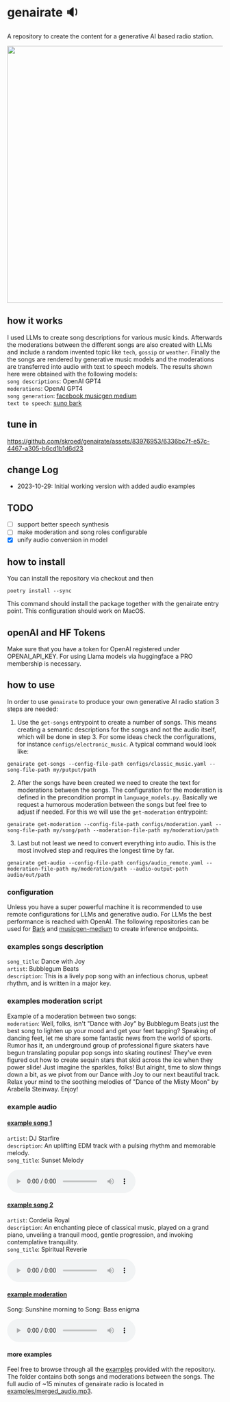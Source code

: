 # genairate 🔉
A repository to create the content for a generative AI based radio station.
<!-- ![genairate](https://github.com/skroed/genairate/assets/83976953/9e3e07bd-2e2b-4337-bb0f-4955a20302a3 | width=100) -->
<img src="https://github.com/skroed/genairate/assets/83976953/9e3e07bd-2e2b-4337-bb0f-4955a20302a3" width="600">

## how it works
I used LLMs to create song descriptions for various music kinds. Afterwards the moderations between the different songs are also created with LLMs and include a random invented topic like `tech`, `gossip` or `weather`.
Finally the the songs are rendered by generative music models and the moderations are transferred into audio with text to speech models. The results shown here were obtained with the following models: \
`song descriptions`: OpenAI GPT4 \
`moderations`: OpenAI GPT4 \
`song generation`: [facebook musicgen medium](https://huggingface.co/facebook/musicgen-medium) \
`text to speech`: [suno bark](https://github.com/suno-ai/bark)
## tune in


https://github.com/skroed/genairate/assets/83976953/6336bc7f-e57c-4467-a305-b6cd1b1d6d23


## change Log
- 2023-10-29: Initial working version with added audio examples

## TODO
- [ ] support better speech synthesis
- [ ] make moderation and song roles configurable
- [x] unify audio conversion in model

## how to install
You can install the repository via checkout and then
```shell
poetry install --sync
```
This command should install the package together with the genairate entry point.
This configuration should work on MacOS.
## openAI and HF Tokens
Make sure that you have a token for OpenAI registered under OPENAI_API_KEY. For using Llama models via huggingface a PRO membership is necessary.
## how to use
In order to use `genairate` to produce your own generative AI radio station 3 steps are needed:
1. Use the `get-songs` entrypoint to create a number of songs. This means creating a semantic descriptions for the songs and not the audio itself, which will be done in step 3. For some ideas check the configurations, for instance `configs/electronic_music`. A typical command would look like:
```shell
genairate get-songs --config-file-path configs/classic_music.yaml --song-file-path my/putput/path
```
2. After the songs have been created we need to create the text for moderations between the songs. The configuration for the moderation is defined in the precondition prompt in `language_models.py`. Basically we request a humorous moderation between the songs but feel free to adjust if needed. For this we will use the `get-moderation` entrypoint:
```shell
genairate get-moderation --config-file-path configs/moderation.yaml --song-file-path my/song/path --moderation-file-path my/moderation/path
```
3. Last but not least we need to convert everything into audio. This is the most involved step and requires the longest time by far.
```shell
genairate get-audio --config-file-path configs/audio_remote.yaml --moderation-file-path my/moderation/path --audio-output-path audio/out/path
```
### configuration
Unless you have a super powerful machine it is recommended to use remote configurations for LLMs and generative audio. For LLMs the best performance is reached with OpenAI.
The following repositories can be used for [Bark](https://huggingface.co/skroed/bark) and [musicgen-medium](https://huggingface.co/skroed/musicgen-medium) to create inference endpoints.
### examples songs description
`song_title`: Dance with Joy \
`artist`:  Bubblegum Beats \
`description`: This is a lively pop song with an infectious chorus, upbeat rhythm, and
  is written in a major key.
### examples moderation script
Example of a moderation between two songs: \
`moderation`: Well, folks, isn't "Dance with Joy" by Bubblegum Beats just the best song
  to lighten up your mood and get your feet tapping? Speaking of dancing feet, let
  me share some fantastic news from the world of sports. Rumor has it, an underground
  group of professional figure skaters have begun translating popular pop songs into
  skating routines! They've even figured out how to create sequin stars that skid
  across the ice when they power slide! Just imagine the sparkles, folks! But alright,
  time to slow things down a bit, as we pivot from our Dance with Joy to our next
  beautiful track. Relax your mind to the soothing melodies of "Dance of the Misty
  Moon" by Arabella Steinway. Enjoy!
### example audio
#### [example song 1](https://github.com/skroed/genairate/blob/main/examples/sunset_melody.mp3?raw=true)
`artist`: DJ Starfire \
`description`: An uplifting EDM track with a pulsing rhythm and memorable melody. \
`song_title`: Sunset Melody

<audio src="https://github.com/skroed/genairate/blob/main/examples/sunset_melody.mp3?raw=true" controls="controls">
</audio>

#### [example song 2](https://github.com/skroed/genairate/blob/main/examples/spiritual_reverie.mp3?raw=true)
`artist`: Cordelia Royal \
`description`: An enchanting piece of classical music, played on a grand piano, unveiling
  a tranquil mood, gentle progression, and invoking contemplative tranquility. \
`song_title`: Spiritual Reverie

<audio src="https://github.com/skroed/genairate/blob/main/examples/spiritual_reverie.mp3?raw=true" controls="controls">
</audio>

#### [example moderation](https://github.com/skroed/genairate/blob/main/examples/sunshine_morning_to_bass_enigma.mp3?raw=true)
Song: Sunshine morning to Song: Bass enigma

<audio src="https://github.com/skroed/genairate/blob/main/examples/sunshine_morning_to_bass_enigma.mp3?raw=true" controls="controls">
</audio>

#### more examples
Feel free to browse through all the [examples](examples) provided with the repository.
The folder contains both songs and moderations between the songs. The full audio of ~15 minutes of genairate radio is located
in [examples/merged_audio.mp3](examples/merged_audio.mp3).
